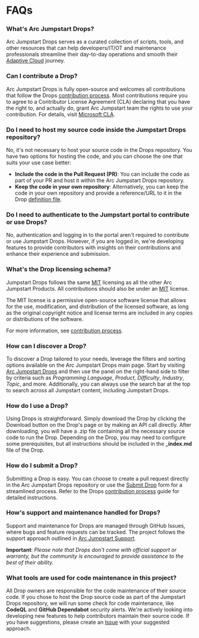 # FAQs

### What's Arc Jumpstart Drops?
Arc Jumpstart Drops serves as a curated collection of scripts, tools, and other resources that can help developers/IT/OT and maintenance professionals streamline their day-to-day operations and smooth their [Adaptive Cloud](https://arcjumpstart.com/adaptive_cloud) journey. 

### Can I contribute a Drop?
Arc Jumpstart Drops is fully open-source and welcomes all contributions that follow the Drops [contribution process](./CONTRIBUTING.md). Most contributions require you to agree to a Contributor License Agreement (CLA) declaring that you have the right to, and actually do, grant Arc Jumpstart team the rights to use your contribution. For details, visit [Microsoft CLA](https://cla.opensource.microsoft.com).

### Do I need to host my source code inside the Jumpstart Drops repository?
No, it's not necessary to host your source code in the Drops repository. You have two options for hosting the code, and you can choose the one that suits your use case better:

- **Include the code in the Pull Request (PR)**: You can include the code as part of your PR and host it within the Arc Jumpstart Drops repository.
- **Keep the code in your own repository**: Alternatively, you can keep the code in your own repository and provide a reference/URL to it in the Drop [definition file](./SCHEMA.md).

### Do I need to authenticate to the Jumpstart portal to contribute or use Drops?
No, authentication and logging in to the portal aren't required to contribute or use Jumpstart Drops. However, if you are logged in, we're developing features to provide contributors with insights on their contributions and enhance their experience and submission.

### What's the Drop licensing schema?
Jumpstart Drops follows the same [MIT](./LICENSE) licensing as all the other Arc Jumpstart Products. All contributions should also be under an [MIT](./LICENSE) license. 

The MIT license is a permissive open-source software license that allows for the use, modification, and distribution of the licensed software, as long as the original copyright notice and license terms are included in any copies or distributions of the software. 

For more information, see [contribution process](./CONTRIBUTING.md).

### How can I discover a Drop?
To discover a Drop tailored to your needs, leverage the filters and sorting options available on the Arc Jumpstart Drops main page. Start by visiting [Arc Jumpstart Drops](https://arcjumpstart.com/arc_jumpstart_drops) and then use the panel on the right-hand side to filter by criteria such as *Programming* *Language*, *Product*, *Difficulty*, *Industry*, *Topic*, and more. Additionally, you can always use the search bar at the top to search across all Jumpstart content, including Jumpstart Drops.

### How do I use a Drop?
Using Drops is straightforward. Simply download the Drop by clicking the Download button on the Drop's page or by making an API call directly. After downloading, you will have a .zip file containing all the necessary source code to run the Drop. Depending on the Drop, you may need to configure some prerequisites, but all instructions should be included in the **_index.md** file of the Drop.

### How do I submit a Drop?
Submitting a Drop is easy. You can choose to create a pull request directly in the Arc Jumpstart Drops repository or use the [Submit Drop](https://arcjumpstart.com/arc_jumpstart_drops) form for a streamlined process. Refer to the Drops [contribution process](./CONTRIBUTING.md) guide for detailed instructions.

### How's support and maintenance handled for Drops?
Support and maintenance for Drops are managed through GitHub Issues, where bugs and feature requests can be tracked. The project follows the support approach outlined in [Arc Jumpstart Support](https://github.com/Azure/arc_jumpstart_docs/blob/main/SUPPORT.md).

**Important**: _Please note that Drops don't come with official support or warranty, but the community is encouraged to provide assistance to the best of their ability._

### What tools are used for code maintenance in this project?
All Drop owners are responsible for the code maintenance of their source code. If you chose to host the Drop source code as part of the Jumpstart Drops repository, we will run some check for code maintenance, like **CodeQL** and **GitHub Dependabot** security alerts. We're actively looking into developing new features to help contributors maintain their source code. If you have suggestions, please create an [Issue](./issues) with your suggested approach.